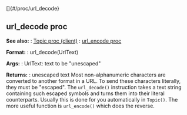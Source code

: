 []{#/proc/url_decode}
## url_decode proc
**See also:**
:   [Topic proc (client)](#/client/proc/Topic)
:   [url_encode proc](#/proc/url_encode)
<!-- -->
**Format:**
:   url_decode(UrlText)
<!-- -->
**Args:**
:   UrlText: text to be \"unescaped\"
<!-- -->
**Returns:**
:   unescaped text
Most non-alphanumeric characters are converted to another format in a
URL. To send these characters literally, they must be \"escaped\".
The `url_decode()` instruction takes a text string containing such
escaped symbols and turns them into their literal counterparts. Usually
this is done for you automatically in `Topic()`. The more useful
function is `url_encode()` which does the reverse.